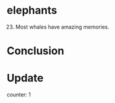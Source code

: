 # elephants

23.  Most whales have amazing memories.

# Conclusion

# Update

counter: 1
 
 
 
  
 
 
 
